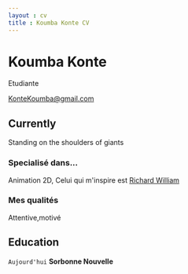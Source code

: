 ```yaml
---
layout : cv
title : Koumba Konte CV
---
```

# Koumba Konte
Etudiante

<div id ="Mon adresse mail">
<a href="KonteKoumba@gmail.com">KonteKoumba@gmail.com</a>
  
</div>

## Currently

Standing on the shoulders of giants

### Specialisé dans...

Animation 2D, Celui qui m'inspire est [Richard William](https://fr.wikipedia.org/wiki/Richard_Williams_animateur)


### Mes qualités
Attentive,motivé


## Education 

`Aujourd'hui`
__Sorbonne Nouvelle__

